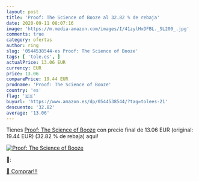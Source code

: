 ```yaml
---
layout: post
title: 'Proof: The Science of Booze al 32.82 % de rebaja'
date: 2020-09-11 08:07:16
image: 'https://m.media-amazon.com/images/I/41zylHxDFBL._SL200_.jpg'
comments: true
category: ofertas
author: ring
slug: '0544538544-es Proof: The Science of Booze'
tags: [ 'tole.es', ]
actualPrice: 13.06 EUR
currency: EUR
price: 13.06
comparePrice: 19.44 EUR
prodname: 'Proof: The Science of Booze'
country: 'es'
flag: '🇪🇸'
buyurl: 'https://www.amazon.es/dp/0544538544/?tag=tolees-21'
descuento: '32.82'
average: '13.06'
---
```


Tienes [Proof: The Science of Booze](https://www.amazon.es/dp/0544538544/?tag=tolees-21) con precio final de  13.06 EUR (original: 19.44 EUR) (32.82 %  de rebaja) aqui!

[![Proof: The Science of Booze](https://m.media-amazon.com/images/I/41zylHxDFBL._SL200_.jpg)](https://www.amazon.es/dp/0544538544/?tag=tolees-21)

🔎:


[🛒 Comprar!!!](https://www.amazon.es/dp/0544538544/?tag=tolees-21)
